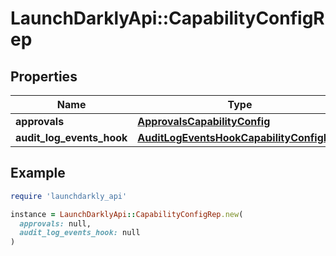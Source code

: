 # LaunchDarklyApi::CapabilityConfigRep

## Properties

| Name | Type | Description | Notes |
| ---- | ---- | ----------- | ----- |
| **approvals** | [**ApprovalsCapabilityConfig**](ApprovalsCapabilityConfig.md) |  | [optional] |
| **audit_log_events_hook** | [**AuditLogEventsHookCapabilityConfigRep**](AuditLogEventsHookCapabilityConfigRep.md) |  | [optional] |

## Example

```ruby
require 'launchdarkly_api'

instance = LaunchDarklyApi::CapabilityConfigRep.new(
  approvals: null,
  audit_log_events_hook: null
)
```

